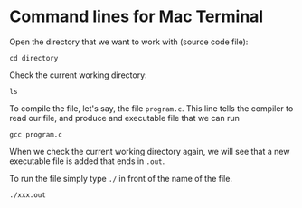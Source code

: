 # Command lines for Mac Terminal

Open the directory that we want to work with (source code file):
```console
cd directory
```
Check the current working directory:
```console
ls
```
To compile the file, let's say, the file `program.c`. This line tells the compiler to read our file, and produce and executable file that we can run
```console
gcc program.c
```

When we check the current working directory again, we will see that a new executable file is added that ends in `.out`.

To run the file simply type `./` in front of the name of the file.

```console
./xxx.out
```